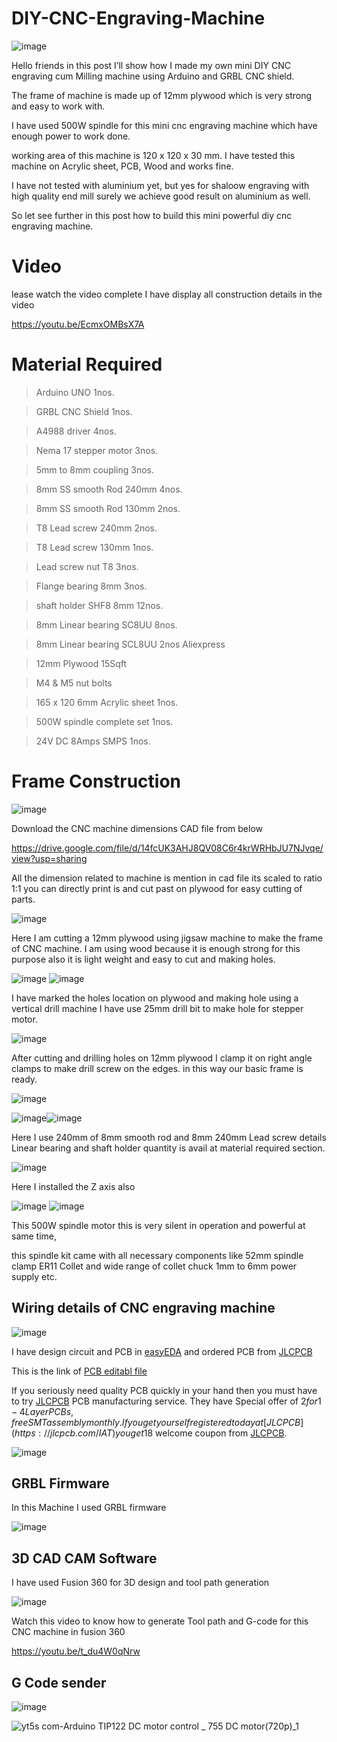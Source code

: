 # DIY-CNC-Engraving-Machine

![image](https://user-images.githubusercontent.com/19898602/134300108-715eb08a-802b-4d2d-b99b-3bbcfba7e046.png)


Hello friends in this post I’ll show how I made my own mini DIY CNC engraving cum Milling machine using Arduino and GRBL CNC shield.

The frame of machine is made up of 12mm plywood which is very strong and easy to work with.


I have used 500W spindle for this mini cnc engraving machine which have enough power to work done.


working area of this machine is 120 x 120 x 30 mm.
I have tested this machine on Acrylic sheet, PCB, Wood and works fine.


I have not tested with aluminium yet, but yes for shaloow engraving with high quality end mill surely we achieve good result on aluminium as well.

So let see further in this post how to build this mini powerful diy cnc engraving machine.


# Video

lease watch the video complete I have display all construction details in the video

https://youtu.be/EcmxOMBsX7A


# Material Required

> Arduino UNO 1nos. 

> GRBL CNC Shield 1nos. 


> A4988 driver 4nos. 


> Nema 17 stepper motor 3nos. 


> 5mm to 8mm coupling 3nos. 


> 8mm SS smooth Rod 240mm 4nos. 


> 8mm SS smooth Rod 130mm 2nos. 


> T8 Lead screw 240mm 2nos. 


> T8 Lead screw 130mm 1nos. 


> Lead screw nut T8 3nos.


> Flange bearing 8mm 3nos. 


> shaft holder SHF8 8mm 12nos. 


> 8mm Linear bearing SC8UU 8nos.


> 8mm Linear bearing SCL8UU 2nos Aliexpress


> 12mm Plywood 15Sqft


> M4 & M5 nut bolts


> 165 x 120 6mm Acrylic sheet 1nos.


> 500W spindle complete set 1nos. 


> 24V DC 8Amps SMPS 1nos. 


# Frame Construction

![image](https://user-images.githubusercontent.com/19898602/134300642-e0c9838b-4755-45e0-9bcb-395dab6ae52d.png)

Download the CNC machine dimensions CAD file from below

https://drive.google.com/file/d/14fcUK3AHJ8QV08C6r4krWRHbJU7NJvqe/view?usp=sharing

All the dimension related to machine is mention in cad file its scaled to ratio 1:1 you can directly print is and cut past on plywood for easy cutting of parts.

![image](https://user-images.githubusercontent.com/19898602/134300714-b718149b-c958-47a7-9eda-1fef9ad8c697.png)


Here I am cutting a 12mm plywood using jigsaw machine to make the frame of CNC machine.
I am using wood because it is enough strong for this purpose also it is light weight and easy to cut and making holes.

![image](https://user-images.githubusercontent.com/19898602/134300771-ff94fef9-5f27-41b4-9346-4882ae9526b4.png)
![image](https://user-images.githubusercontent.com/19898602/134300797-5798dedb-c25a-4201-882b-9fd889966796.png)


I have marked the holes location on plywood and making hole using a vertical drill machine I have use 25mm drill bit to make hole for stepper motor.

![image](https://user-images.githubusercontent.com/19898602/134300853-31ac1f08-7ff7-446a-9662-ab20494ac960.png)

After cutting and drilling holes on 12mm plywood I clamp it on right angle clamps to make drill screw on the edges. in this way our basic frame is ready.

![image](https://user-images.githubusercontent.com/19898602/134300904-841aa339-46be-4f5b-aca7-7cc93255f4f9.png)


![image](https://user-images.githubusercontent.com/19898602/134300940-7d19ddbf-21df-42a3-81c0-f2ddadbe7dac.png)![image](https://user-images.githubusercontent.com/19898602/134300962-54735c1c-8876-4296-8d8c-9d983bd015a4.png)


Here I use 240mm of 8mm smooth rod and 8mm 240mm Lead screw details
Linear bearing and shaft holder quantity is avail at material required section.

![image](https://user-images.githubusercontent.com/19898602/134300999-da12f097-bcee-48ce-8d59-62855fbd4831.png)


Here I installed the Z axis also

![image](https://user-images.githubusercontent.com/19898602/134301054-23591a73-d86a-4919-9198-08dc0cda30ce.png)
![image](https://user-images.githubusercontent.com/19898602/134301071-9e1fe6f8-4213-41e2-914d-064f332de8ff.png)

This 500W spindle motor this is very silent in operation and powerful at same time, 

this spindle kit came with all necessary components like 52mm spindle clamp ER11 Collet and wide range of collet chuck 1mm to 6mm power supply etc.





## Wiring details of CNC engraving machine

![image](https://user-images.githubusercontent.com/19898602/134301174-fc89ef48-c8a6-4df6-8a03-82d25fe3d740.png)

I have design circuit and PCB in [easyEDA](https://easyeda.com/) and ordered PCB from [JLCPCB](https://jlcpcb.com/IAT )

This is the link of [PCB editabl file](https://oshwlab.com/sharmaz747/multipurpose-pcb)

If you seriously need quality PCB quickly in your hand then you must have to try [JLCPCB](https://jlcpcb.com/IAT ) PCB manufacturing service.
They have Special offer of $2 for 1-4 Layer PCBs, free SMT assembly monthly.
If you get yourself registered today at [JLCPCB](https://jlcpcb.com/IAT ) you get 18$ welcome coupon from [JLCPCB](https://jlcpcb.com/IAT ).


![image](https://user-images.githubusercontent.com/19898602/133384475-589a56a2-6441-4fab-bfc9-4f1e55c9dd89.png)


## GRBL Firmware

In this Machine I used GRBL firmware

![image](https://user-images.githubusercontent.com/19898602/134301320-4d347b1f-5210-40e4-b54f-c0de5bcac514.png)


## 3D CAD CAM Software

I have used Fusion 360 for 3D design and tool path generation

![image](https://user-images.githubusercontent.com/19898602/134301368-df2ed908-5bc6-4da2-967b-78839c7ee451.png)


Watch this video to know how to generate Tool path and G-code for this CNC machine in fusion 360

https://youtu.be/t_du4W0qNrw

## G Code sender

![image](https://user-images.githubusercontent.com/19898602/134301433-dcaa0dc6-7de1-4b1d-8928-044a06feff50.png)




![yt5s com-Arduino   TIP122 DC motor control _ 755 DC motor(720p)_1](https://user-images.githubusercontent.com/19898602/134301858-de0ed1d5-e17c-4ed2-b97f-349f0bc58984.gif)





